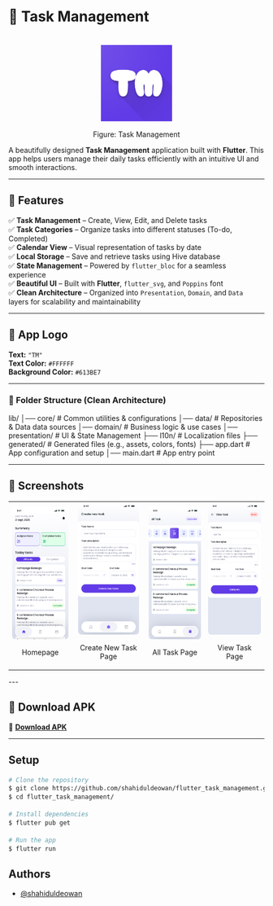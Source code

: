 # 📝 Task Management

<div align="center">
    <div>
        <img style="margin-top: 20px" height="150px" width="140px" src="assets/images/launcher_icon.png" alt="App Logo">
        <p>Figure: Task Management</p>
    </div>
</div>

A beautifully designed **Task Management** application built with **Flutter**. This app helps users manage their daily tasks efficiently with an intuitive UI and smooth interactions.


---

## 🚀 Features

✅ **Task Management** – Create, View, Edit, and Delete tasks  
✅ **Task Categories** – Organize tasks into different statuses (To-do, Completed)  
✅ **Calendar View** – Visual representation of tasks by date  
✅ **Local Storage** – Save and retrieve tasks using Hive database  
✅ **State Management** – Powered by `flutter_bloc` for a seamless experience  
✅ **Beautiful UI** – Built with **Flutter**, `flutter_svg`, and `Poppins` font  
✅ **Clean Architecture** – Organized into `Presentation`, `Domain`, and `Data` layers for scalability and maintainability  


---

## 🎨 App Logo  

**Text:** `"TM"`  
**Text Color:** `#FFFFFF`  
**Background Color:** `#613BE7`  

---

### 📂 Folder Structure (Clean Architecture) 

lib/
│── core/ # Common utilities & configurations
│── data/ # Repositories & Data data sources
│── domain/ # Business logic & use cases
│── presentation/ # UI & State Management
├── l10n/ # Localization files
├── generated/ # Generated files (e.g., assets, colors, fonts)
├── app.dart # App configuration and setup
│── main.dart # App entry point

---

## 📸 Screenshots

<div align="center">
  <table>
    <tr>
      <td align="center">
        <img height="260px" width="120px" src="Homepage.png" alt="Home Page" />
        <p>Homepage</p>
      </td>
      <td align="center">
        <img height="260px" width="120px" src="Create_New_Task.png" alt="Create New Task Page" />
        <p>Create New Task Page</p>
      </td>
      <td align="center">
        <img height="260px" width="120px" src="All Task.png" alt="All Task Page" />
        <p>All Task Page</p>
      </td>
      <td align="center">
        <img height="260px" width="120px" src="View Task.png" alt="View Task Page" />
        <p>View Task Page</p>
      </td>
    </tr>
  </table>
</div>
---

## 📲 Download APK

🔗 **[Download APK](https://drive.google.com/your-apk-link)** <!-- Replace with your actual APK link -->

---

## Setup
   ```bash
   # Clone the repository
   $ git clone https://github.com/shahiduldeowan/flutter_task_management.git
   $ cd flutter_task_management/

   # Install dependencies
   $ flutter pub get

   # Run the app
   $ flutter run
  ```

## Authors

- [@shahiduldeowan](https://www.linkedin.com/in/shahiduldeowan/)